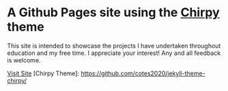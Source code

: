 
# A Github Pages site using the [Chirpy](https://rubygems.org/gems/jekyll-theme-chirpy) theme

This site is intended to showcase the projects I have undertaken throughout education and my free time.
I appreciate your interest! Any and all feedback is welcome.

[Visit Site](https://coolh02.github.io)
[Chirpy Theme]: https://github.com/cotes2020/jekyll-theme-chirpy/
